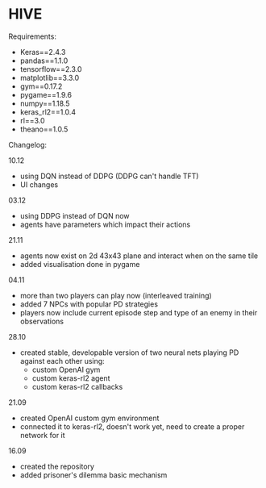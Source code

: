 # HIVE
Requirements:
- Keras==2.4.3
- pandas==1.1.0
- tensorflow==2.3.0
- matplotlib==3.3.0
- gym==0.17.2
- pygame==1.9.6
- numpy==1.18.5
- keras_rl2==1.0.4
- rl==3.0
- theano==1.0.5


Changelog:

10.12
- using DQN instead of DDPG (DDPG can't handle TFT)
- UI changes

03.12
- using DDPG instead of DQN now
- agents have parameters which impact their actions

21.11
- agents now exist on 2d 43x43 plane and interact when on the same tile
- added visualisation done in pygame

04.11
- more than two players can play now (interleaved training)
- added 7 NPCs with popular PD strategies
- players now include current episode step and type of an enemy in their observations

28.10
- created stable, developable version of two neural nets playing PD against each other using:
  - custom OpenAI gym
  - custom keras-rl2 agent
  - custom keras-rl2 callbacks

21.09
- created OpenAI custom gym environment
- connected it to keras-rl2, doesn't work yet, need to create a proper network for it

16.09
- created the repository
- added prisoner's dilemma basic mechanism
